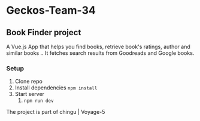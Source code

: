 # Geckos-Team-34
## Book Finder project

A Vue.js App that helps you find books, retrieve book's ratings, author and similar books .. 
It fetches search results from Goodreads and Google books.


### Setup

1.  Clone repo 
2.  Install dependencies `npm install`
3.  Start server
    1.  `npm run dev`

The project is part of chingu | Voyage-5
